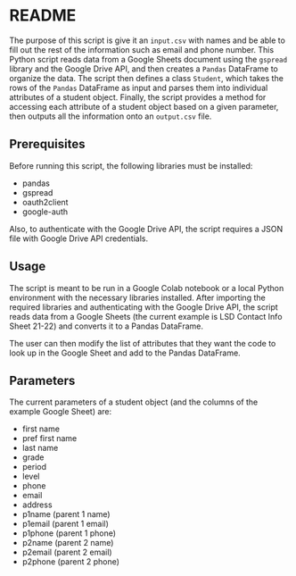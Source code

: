 # README

The purpose of this script is give it an `input.csv` with names and be able to fill out the rest of the information such as email and phone number. This Python script reads data from a Google Sheets document using the `gspread` library and the Google Drive API, and then creates a `Pandas` DataFrame to organize the data. The script then defines a class `Student`, which takes the rows of the `Pandas` DataFrame as input and parses them into individual attributes of a student object. Finally, the script provides a method for accessing each attribute of a student object based on a given parameter, then outputs all the information onto an `output.csv` file.

## Prerequisites

Before running this script, the following libraries must be installed:

- pandas
- gspread
- oauth2client
- google-auth

Also, to authenticate with the Google Drive API, the script requires a JSON file with Google Drive API credentials.

## Usage

The script is meant to be run in a Google Colab notebook or a local Python environment with the necessary libraries installed. After importing the required libraries and authenticating with the Google Drive API, the script reads data from a Google Sheets (the current example is LSD Contact Info Sheet 21-22) and converts it to a Pandas DataFrame.

The user can then modify the list of attributes that they want the code to look up in the Google Sheet and add to the Pandas DataFrame. 

## Parameters

The current parameters of a student object (and the columns of the example Google Sheet) are:

- first name
- pref first name
- last name
- grade
- period
- level
- phone
- email
- address
- p1name (parent 1 name)
- p1email (parent 1 email)
- p1phone (parent 1 phone)
- p2name (parent 2 name)
- p2email (parent 2 email)
- p2phone (parent 2 phone)
